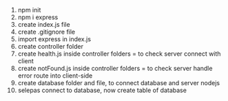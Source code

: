 1. npm init
2. npm i express
3. create index.js file
4. create .gitignore file
5. import express in index.js
6. create controller folder
7. create health.js inside controller folders = to check server connect with client
8. create notFound.js inside controller folders = to check server handle error route into client-side
9. create database folder and file, to connect database and server nodejs
10. selepas connect to database, now create table of database